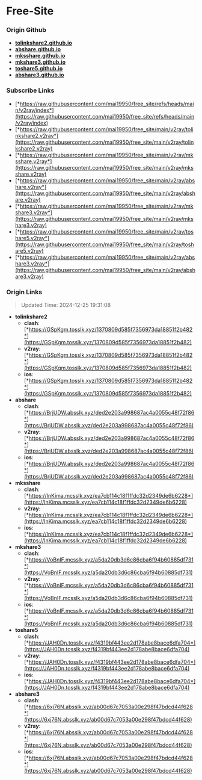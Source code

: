 # Free-Site

### Origin Github

- [**tolinkshare2.github.io**](https://github.com/tolinkshare2/tolinkshare2.github.io)
- [**abshare.github.io**](https://github.com/abshare/abshare.github.io)
- [**mksshare.github.io**](https://github.com/mksshare/mksshare.github.io)
- [**mkshare3.github.io**](https://github.com/mkshare3/mkshare3.github.io)
- [**toshare5.github.io**](https://github.com/toshare5/toshare5.github.io)
- [**abshare3.github.io**](https://github.com/abshare3/abshare3.github.io)

### Subscribe Links

- [*https://raw.githubusercontent.com/mai19950/free_site/refs/heads/main/v2ray/index*](https://raw.githubusercontent.com/mai19950/free_site/refs/heads/main/v2ray/index)
- [*https://raw.githubusercontent.com/mai19950/free_site/main/v2ray/tolinkshare2.v2ray*](https://raw.githubusercontent.com/mai19950/free_site/main/v2ray/tolinkshare2.v2ray)
- [*https://raw.githubusercontent.com/mai19950/free_site/main/v2ray/mksshare.v2ray*](https://raw.githubusercontent.com/mai19950/free_site/main/v2ray/mksshare.v2ray)
- [*https://raw.githubusercontent.com/mai19950/free_site/main/v2ray/abshare.v2ray*](https://raw.githubusercontent.com/mai19950/free_site/main/v2ray/abshare.v2ray)
- [*https://raw.githubusercontent.com/mai19950/free_site/main/v2ray/mkshare3.v2ray*](https://raw.githubusercontent.com/mai19950/free_site/main/v2ray/mkshare3.v2ray)
- [*https://raw.githubusercontent.com/mai19950/free_site/main/v2ray/toshare5.v2ray*](https://raw.githubusercontent.com/mai19950/free_site/main/v2ray/toshare5.v2ray)
- [*https://raw.githubusercontent.com/mai19950/free_site/main/v2ray/abshare3.v2ray*](https://raw.githubusercontent.com/mai19950/free_site/main/v2ray/abshare3.v2ray)

### Origin Links

> Updated Time: 2024-12-25 19:31:08

- **tolinkshare2**
  - **clash**: [*https://GSpKgm.tosslk.xyz/1370809d585f7356973da18851f2b482*](https://GSpKgm.tosslk.xyz/1370809d585f7356973da18851f2b482)
  - **v2ray**: [*https://GSpKgm.tosslk.xyz/1370809d585f7356973da18851f2b482*](https://GSpKgm.tosslk.xyz/1370809d585f7356973da18851f2b482)
  - **ios**: [*https://GSpKgm.tosslk.xyz/1370809d585f7356973da18851f2b482*](https://GSpKgm.tosslk.xyz/1370809d585f7356973da18851f2b482)
- **abshare**
  - **clash**: [*https://BrjUDW.absslk.xyz/ded2e203a998687ac4a0055c48f72f86*](https://BrjUDW.absslk.xyz/ded2e203a998687ac4a0055c48f72f86)
  - **v2ray**: [*https://BrjUDW.absslk.xyz/ded2e203a998687ac4a0055c48f72f86*](https://BrjUDW.absslk.xyz/ded2e203a998687ac4a0055c48f72f86)
  - **ios**: [*https://BrjUDW.absslk.xyz/ded2e203a998687ac4a0055c48f72f86*](https://BrjUDW.absslk.xyz/ded2e203a998687ac4a0055c48f72f86)
- **mksshare**
  - **clash**: [*https://InKima.mcsslk.xyz/ea7cb114c18f1ffdc32d2349de6b6228*](https://InKima.mcsslk.xyz/ea7cb114c18f1ffdc32d2349de6b6228)
  - **v2ray**: [*https://InKima.mcsslk.xyz/ea7cb114c18f1ffdc32d2349de6b6228*](https://InKima.mcsslk.xyz/ea7cb114c18f1ffdc32d2349de6b6228)
  - **ios**: [*https://InKima.mcsslk.xyz/ea7cb114c18f1ffdc32d2349de6b6228*](https://InKima.mcsslk.xyz/ea7cb114c18f1ffdc32d2349de6b6228)
- **mkshare3**
  - **clash**: [*https://VoBnIF.mcsslk.xyz/a5da20db3d6c86cba6f94b60885df731*](https://VoBnIF.mcsslk.xyz/a5da20db3d6c86cba6f94b60885df731)
  - **v2ray**: [*https://VoBnIF.mcsslk.xyz/a5da20db3d6c86cba6f94b60885df731*](https://VoBnIF.mcsslk.xyz/a5da20db3d6c86cba6f94b60885df731)
  - **ios**: [*https://VoBnIF.mcsslk.xyz/a5da20db3d6c86cba6f94b60885df731*](https://VoBnIF.mcsslk.xyz/a5da20db3d6c86cba6f94b60885df731)
- **toshare5**
  - **clash**: [*https://JAH0Dn.tosslk.xyz/f4319bf443ee2d178abe8bace6dfa704*](https://JAH0Dn.tosslk.xyz/f4319bf443ee2d178abe8bace6dfa704)
  - **v2ray**: [*https://JAH0Dn.tosslk.xyz/f4319bf443ee2d178abe8bace6dfa704*](https://JAH0Dn.tosslk.xyz/f4319bf443ee2d178abe8bace6dfa704)
  - **ios**: [*https://JAH0Dn.tosslk.xyz/f4319bf443ee2d178abe8bace6dfa704*](https://JAH0Dn.tosslk.xyz/f4319bf443ee2d178abe8bace6dfa704)
- **abshare3**
  - **clash**: [*https://6xj76N.absslk.xyz/ab00d67c7053a00e298f47bdcd44f628*](https://6xj76N.absslk.xyz/ab00d67c7053a00e298f47bdcd44f628)
  - **v2ray**: [*https://6xj76N.absslk.xyz/ab00d67c7053a00e298f47bdcd44f628*](https://6xj76N.absslk.xyz/ab00d67c7053a00e298f47bdcd44f628)
  - **ios**: [*https://6xj76N.absslk.xyz/ab00d67c7053a00e298f47bdcd44f628*](https://6xj76N.absslk.xyz/ab00d67c7053a00e298f47bdcd44f628)
